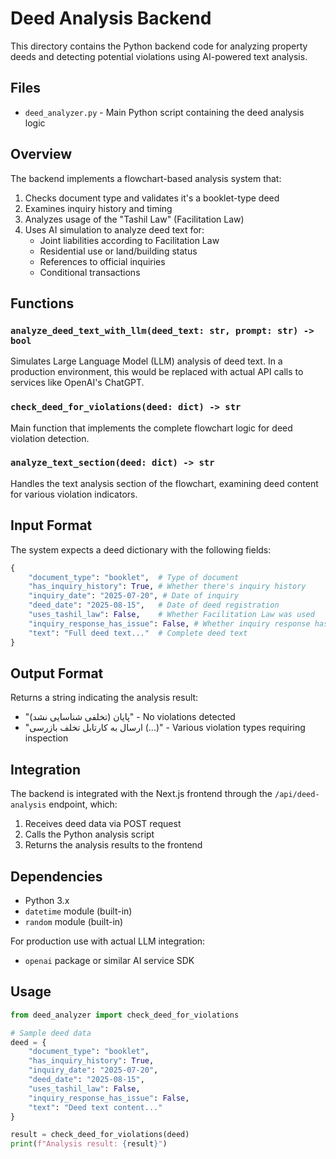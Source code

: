 # Deed Analysis Backend

This directory contains the Python backend code for analyzing property deeds and detecting potential violations using AI-powered text analysis.

## Files

- `deed_analyzer.py` - Main Python script containing the deed analysis logic

## Overview

The backend implements a flowchart-based analysis system that:
1. Checks document type and validates it's a booklet-type deed
2. Examines inquiry history and timing
3. Analyzes usage of the "Tashil Law" (Facilitation Law)
4. Uses AI simulation to analyze deed text for:
   - Joint liabilities according to Facilitation Law
   - Residential use or land/building status
   - References to official inquiries
   - Conditional transactions

## Functions

### `analyze_deed_text_with_llm(deed_text: str, prompt: str) -> bool`
Simulates Large Language Model (LLM) analysis of deed text. In a production environment, this would be replaced with actual API calls to services like OpenAI's ChatGPT.

### `check_deed_for_violations(deed: dict) -> str`
Main function that implements the complete flowchart logic for deed violation detection.

### `analyze_text_section(deed: dict) -> str`
Handles the text analysis section of the flowchart, examining deed content for various violation indicators.

## Input Format

The system expects a deed dictionary with the following fields:

```python
{
    "document_type": "booklet",  # Type of document
    "has_inquiry_history": True, # Whether there's inquiry history
    "inquiry_date": "2025-07-20", # Date of inquiry
    "deed_date": "2025-08-15",   # Date of deed registration
    "uses_tashil_law": False,    # Whether Facilitation Law was used
    "inquiry_response_has_issue": False, # Whether inquiry response has issues
    "text": "Full deed text..."  # Complete deed text
}
```

## Output Format

Returns a string indicating the analysis result:
- "پایان (تخلفی شناسایی نشد)" - No violations detected
- "ارسال به کارتابل تخلف بازرسی (...)" - Various violation types requiring inspection

## Integration

The backend is integrated with the Next.js frontend through the `/api/deed-analysis` endpoint, which:
1. Receives deed data via POST request
2. Calls the Python analysis script
3. Returns the analysis results to the frontend

## Dependencies

- Python 3.x
- `datetime` module (built-in)
- `random` module (built-in)

For production use with actual LLM integration:
- `openai` package or similar AI service SDK

## Usage

```python
from deed_analyzer import check_deed_for_violations

# Sample deed data
deed = {
    "document_type": "booklet",
    "has_inquiry_history": True,
    "inquiry_date": "2025-07-20",
    "deed_date": "2025-08-15",
    "uses_tashil_law": False,
    "inquiry_response_has_issue": False,
    "text": "Deed text content..."
}

result = check_deed_for_violations(deed)
print(f"Analysis result: {result}")
```